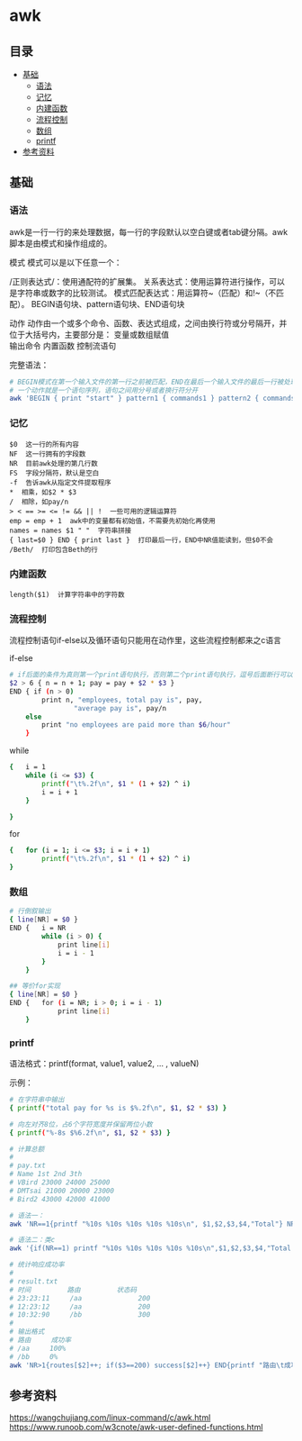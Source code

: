 # awk

## 目录

<!-- vim-markdown-toc GFM -->

* [基础](#基础)
    * [语法](#语法)
    * [记忆](#记忆)
    * [内建函数](#内建函数)
    * [流程控制](#流程控制)
    * [数组](#数组)
    * [printf](#printf)
* [参考资料](#参考资料)

<!-- vim-markdown-toc -->

## 基础

### 语法
awk是一行一行的来处理数据，每一行的字段默认以空白键或者tab键分隔。awk脚本是由模式和操作组成的。

模式
模式可以是以下任意一个：

/正则表达式/：使用通配符的扩展集。
关系表达式：使用运算符进行操作，可以是字符串或数字的比较测试。
模式匹配表达式：用运算符~（匹配）和!~（不匹配）。
BEGIN语句块、pattern语句块、END语句块

动作
动作由一个或多个命令、函数、表达式组成，之间由换行符或分号隔开，并位于大括号内，主要部分是： 
变量或数组赋值  
输出命令 
内置函数 
控制流语句

完整语法：
```bash
# BEGIN模式在第一个输入文件的第一行之前被匹配，END在最后一个输入文件的最后一行被处理之后匹配
# 一个动作就是一个语句序列，语句之间用分号或者换行符分开
awk 'BEGIN { print "start" } pattern1 { commands1 } pattern2 { commands2 } ...  END { print "end" }' file
```

### 记忆
```
$0  这一行的所有内容
NF  这一行拥有的字段数
NR  目前awk处理的第几行数
FS  字段分隔符，默认是空白
-f  告诉awk从指定文件提取程序
*  相乘，如$2 * $3
/  相除，如pay/n
> < == >= <= != && || !  一些可用的逻辑运算符
emp = emp + 1  awk中的变量都有初始值，不需要先初始化再使用
names = names $1 " "  字符串拼接
{ last=$0 } END { print last }  打印最后一行，END中NR值能读到，但$0不会
/Beth/  打印包含Beth的行
```

### 内建函数
```
length($1)  计算字符串中的字符数
```

### 流程控制
流程控制语句if-else以及循环语句只能用在动作里，这些流程控制都来之c语言

if-else
```bash
# if后面的条件为真则第一个print语句执行，否则第二个print语句执行，逗号后面断行可以将语句延续到下一行
$2 > 6 { n = n + 1; pay = pay + $2 * $3 }
END { if (n > 0)
        print n, "employees, total pay is", pay,
                "average pay is", pay/n
    else
        print "no employees are paid more than $6/hour"
    }
```

while
```bash
{   i = 1
    while (i <= $3) {
        printf("\t%.2f\n", $1 * (1 + $2) ^ i)
        i = i + 1
    }

}
```

for
```bash
{   for (i = 1; i <= $3; i = i + 1)
        printf("\t%.2f\n", $1 * (1 + $2) ^ i)
}
```

### 数组
```bash
# 行倒叙输出
{ line[NR] = $0 }
END {   i = NR
        while (i > 0) {
            print line[i]
            i = i - 1   
        } 
    }

## 等价for实现
{ line[NR] = $0 }
END {   for (i = NR; i > 0; i = i - 1)
            print line[i]
    }
```

### printf
语法格式：printf(format, value1, value2, ... , valueN)

示例：
```bash
# 在字符串中输出
{ printf("total pay for %s is $%.2f\n", $1, $2 * $3) }  

# 向左对齐8位，占6个字符宽度并保留两位小数
{ printf("%-8s $%6.2f\n", $1, $2 * $3) }
```

```bash
# 计算总额
#
# pay.txt
# Name 1st 2nd 3th
# VBird 23000 24000 25000
# DMTsai 21000 20000 23000
# Bird2 43000 42000 41000

# 语法一：
awk 'NR==1{printf "%10s %10s %10s %10s %10s\n", $1,$2,$3,$4,"Total"} NR>=2{total = $2 + $3 + $4;  printf "%10s %10d %10d %10d %10.2f\n", $1, $2, $3, $4, total}' pay.txt

# 语法二：类c
awk '{if(NR==1) printf "%10s %10s %10s %10s %10s\n",$1,$2,$3,$4,"Total "} {if(NR>=2) {total = $2 + $3 +$4; printf "%10s %10d %10d %10d %10.2f\n",$1, $2, $3, $4, total}}' pay.txt

# 统计响应成功率
#
# result.txt
# 时间         路由         状态码  
# 23:23:11     /aa              200  
# 12:23:12     /aa              200  
# 10:32:90     /bb              300
#
# 输出格式
# 路由     成功率  
# /aa     100%
# /bb     0%
awk 'NR>1{routes[$2]++; if($3==200) success[$2]++} END{printf "路由\t成功率\n"; for(route in routes) {rate=success[route]/routes[route]*100; printf "%s\t%.of%%\n", route,rate}}'
```

## 参考资料
https://wangchujiang.com/linux-command/c/awk.html  
https://www.runoob.com/w3cnote/awk-user-defined-functions.html
